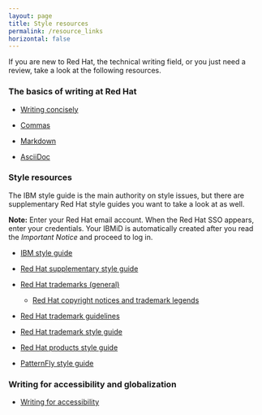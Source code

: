 ```yaml
---
layout: page
title: Style resources
permalink: /resource_links
horizontal: false
---
```


If you are new to Red Hat, the technical writing field, or you just need a review, take a look at the following resources.

### The basics of writing at Red Hat

- [Writing concisely](https://writingcenter.unc.edu/tips-and-tools/conciseness-handout/)

- [Commas](https://owl.purdue.edu/owl/general_writing/punctuation/commas/commas_after_introductions.html)

- [Markdown](https://www.markdownguide.org/getting-started/)

- [AsciiDoc](https://asciidoctor.org/docs/asciidoc-writers-guide/)

### Style resources

The IBM style guide is the main authority on style issues, but there are supplementary Red Hat style guides you want to take a look at as well.

**Note:** Enter your Red Hat email account. When the Red Hat SSO appears, enter your credentials. Your IBMiD is automatically created after you read the *Important Notice* and proceed to log in.

- [IBM style guide](https://www.ibm.com/docs/en/ibm-style)

- [Red Hat supplementary style guide](https://redhat-documentation.github.io/supplementary-style-guide/)

- [Red Hat trademarks (general)](https://www.redhat.com/en/about/brand/standards/trademarks)

  - [Red Hat copyright notices and trademark legends](https://source.redhat.com/departments/legal/redhatintellectualproperty/trademarks/trademarks_and_domain_names_wiki/copyright_notices_and_trademark_legends)

- [Red Hat trademark guidelines](https://static.redhat.com/legacy/f/pdf/corp/RH-3573_284204_TM_Gd.pdf)

- [Red Hat trademark style guide](https://static.redhat.com/legacy/f/pdf/corp/trademark_usage.pdf)

- [Red Hat products style guide](https://docs.google.com/spreadsheets/d/1DLS_lS3VKidgZIvcLmLp9BoiqptkvqHWfe1D5FD2kfk/edit#gid=1375785039)

- [PatternFly style guide](https://www.patternfly.org/v4/ux-writing/about/)

### Writing for accessibility and globalization

- [Writing for accessibility](accessibility_main.md)
